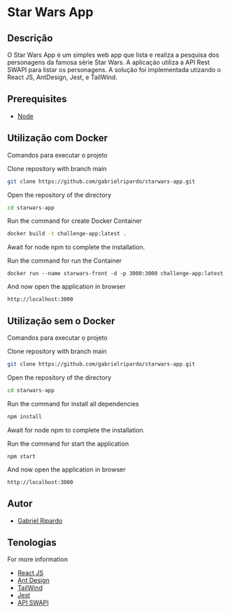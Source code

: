 ﻿Star Wars App
============

## Descrição

O Star Wars App é um simples web app que lista e realiza a pesquisa dos personagens da famosa série Star Wars.
A aplicação utiliza a API Rest SWAPI para listar os personagens.
A solução foi implementada utizando o React JS, AntDesign, Jest, e TailWind.

## Prerequisites 
- [Node](https://nodejs.org/pt-br/download/)

## Utilização com Docker
Comandos para executar o projeto

Clone repository with branch main
```bash
git clone https://github.com/gabrielripardo/starwars-app.git
```
Open the repository of the directory
```bash
cd starwars-app
```
Run the command for create Docker Container 
```bash
docker build -t challenge-app:latest .
```
Await for node npm to complete the installation.

Run the command for run the Container
```
docker run --name starwars-front -d -p 3000:3000 challenge-app:latest  
```

And now open the application in browser
```
http://localhost:3000
```

## Utilização sem o Docker
Comandos para executar o projeto

Clone repository with branch main
```bash
git clone https://github.com/gabrielripardo/starwars-app.git
```
Open the repository of the directory
```bash
cd starwars-app
```
Run the command for install all dependencies
```bash
npm install 
```
Await for node npm to complete the installation.

Run the command for start the application
```
npm start
```

And now open the application in browser
```
http://localhost:3000
```

## Autor

- [Gabriel Ripardo](https://github.com/gabrielripardo/)

## Tenologias

For more information
- [React JS](https://pt-br.reactjs.org/)
- [Ant Design](https://ant.design/)
- [TailWind](https://tailwindcss.com/)
- [Jest](https://jestjs.io/pt-BR/)
- [API SWAPI](https://swapi.dev/)
